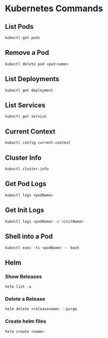 # Kubernetes Commands

## List Pods

```
kubectl get pods
```

## Remove a Pod

```
kubectl delete pod <pod-name>
```

## List Deployments

```
kubectl get deployment
```

## List Services

```
kubectl get service
```

## Current Context

```
kubectl config current-context
```

## Cluster Info

```
kubectl cluster-info
```

## Get Pod Logs

```
kubectl logs <podName>
```

## Get Init Logs

```
kubectl logs <podName> -c <initName>
```

## Shell into a Pod

```
kubectl exec -ti <podName> -- bash
```

## Helm

### Show Releases

```
helm list -a
```

### Delete a Release

```
helm delete <releasename> --purge
```

### Create helm files

```
helm create <name>
```


